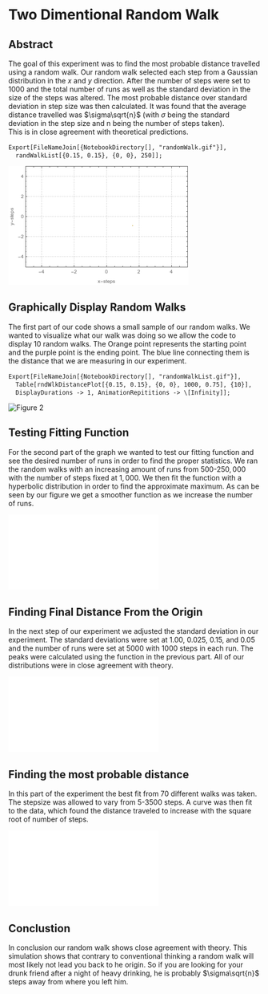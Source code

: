 # Two Dimentional Random Walk

## Abstract
The goal of this experiment was to find the most probable distance travelled 
using a random walk. Our random walk selected each step from a Gaussian 
distribution in the $x$ and $y$ direction. After the number of steps were set 
to $1000$ and the total number of runs as well as the standard deviation in the 
size of the steps was altered. The most probable distance over standard 
deviation in step size was then calculated. It was found that the average 
distance travelled was $\sigma\sqrt{n}$ (with $\sigma$ being the standard 
deviation in the step size and n being the number of steps taken).  
This is in close agreement with theoretical predictions.

```
Export[FileNameJoin[{NotebookDirectory[], "randomWalk.gif"}], 
  randWalkList[{0.15, 0.15}, {0, 0}, 250]];
```

![Figure 1](randomWalk.gif "An Example of a random walk.")

## Graphically Display Random Walks
The first part of our code shows a small sample of our random walks. We wanted 
to visualize what our walk was doing so we allow the code to display $10$ random 
walks. The Orange point represents the starting point and the purple point is 
the ending point.  The blue line connecting them is the distance that we are 
measuring in our experiment.

```
Export[FileNameJoin[{NotebookDirectory[], "randomWalkList.gif"}], 
  Table[rndWlkDistancePlot[{0.15, 0.15}, {0, 0}, 1000, 0.75], {10}],
  DisplayDurations -> 1, AnimationRepititions -> \[Infinity]];
```

![Figure 2](randomWalkList.gif "This figure shows a sample of $10$ random walks 
with 1000 steps taken. The orange dot is the starting point the purple is the 
end point and the blue line represents the distance traveled from the origin")

## Testing Fitting Function
For the second part of the graph we wanted to test our fitting function and see 
the desired number of runs in order to find the proper statistics. We ran the 
random walks with an increasing amount of runs from $500$-$250,000$ with the 
number of steps fixed at $1,000$. We then fit the function with a hyperbolic 
distribution in order to find the approximate maximum.  As can be seen by our 
figure we get a smoother function as we increase the number of runs.

![Figure 3](runs.pdf "This figure shows 4 different distributions. The values 
were set at $\sigma=0.15$ and $steps=1000$ while the number or runs was 
allowed to vary according to the values stated.")


## Finding Final Distance From the Origin
In the next step of our experiment we adjusted the standard deviation in our 
experiment. The standard deviations were set at 1.00, 0.025, 0.15, and 0.05 and 
the number of runs were set at $5000$ with $1000$ steps in each run. The peaks 
were calculated using the function in the previous part. All of our 
distributions were in close agreement with theory.

![Figure 4](STDEV.pdf "This figure shows 4 different distributions. The values 
were set at $runs=0.15$ and $steps=1000$ while the standard deviation was 
allowed to varry according to the values on the plots.")

## Finding the most probable distance
In this part of the experiment the best fit from $70$ different walks was taken. 
The stepsize was allowed to vary from $5$-$3500$ steps. A curve was then fit 
to the data, which found the distance traveled to increase with the square 
root of number of steps.

![Figure 5](project2_final2.pdf "The most probable distance traveled was taken 
from a distribution of 5000 runs for each number of steps. The number of steps 
was varied from 5-3500 steps. We found the distance traveled over standard 
deviation in step size to increase with the square root of number of steps 
taken with a fitting function of $y=x^.4965$.")

## Conclustion
In conclusion our random walk shows close agreement with theory. This 
simulation shows that contrary to conventional thinking a random walk will most 
likely not lead you back to he origin. So if you are looking for your drunk 
friend after a night of heavy drinking, he is probably $\sigma\sqrt{n}$ steps 
away from where you left him.

